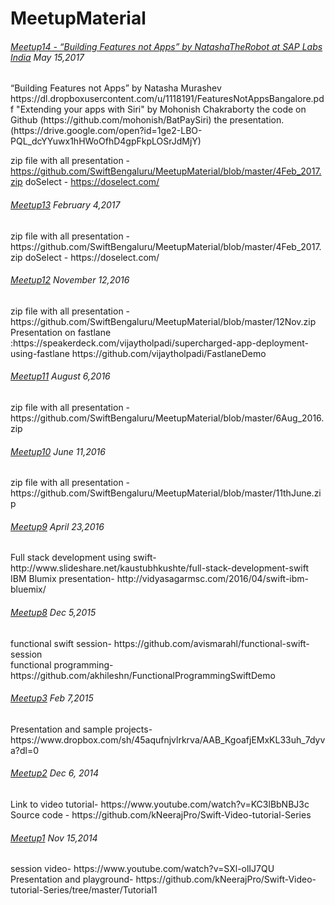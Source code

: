 # MeetupMaterial
<H6><a href="https://www.meetup.com/SwiftBengaluru/events/238760191/">Meetup14 - “Building Features not Apps” by NatashaTheRobot at SAP Labs India</a> May 15,2017</H6>
“Building Features not Apps” by Natasha Murashev https://dl.dropboxusercontent.com/u/1118191/FeaturesNotAppsBangalore.pdf
"Extending your apps with Siri" by Mohonish Chakraborty
 the code on Github (https://github.com/mohonish/BatPaySiri)
 the presentation. (https://drive.google.com/open?id=1ge2-LBO-PQL_dcYYuwx1hHWoOfhD4gpFkpLOSrJdMjY)


zip file with all presentation - https://github.com/SwiftBengaluru/MeetupMaterial/blob/master/4Feb_2017.zip
doSelect - https://doselect.com/

<H6><a href="https://www.meetup.com/SwiftBengaluru/events/236984579/">Meetup13</a> February 4,2017</H6>
zip file with all presentation - https://github.com/SwiftBengaluru/MeetupMaterial/blob/master/4Feb_2017.zip
doSelect - https://doselect.com/

<H6><a href="https://www.meetup.com/SwiftBengaluru/events/234858536/">Meetup12</a> November 12,2016</H6>
zip file with all presentation - https://github.com/SwiftBengaluru/MeetupMaterial/blob/master/12Nov.zip
Presentation on fastlane :https://speakerdeck.com/vijaytholpadi/supercharged-app-deployment-using-fastlane
 https://github.com/vijaytholpadi/FastlaneDemo

<H6><a href="https://www.meetup.com/SwiftBengaluru/events/232468344/">Meetup11</a> August 6,2016</H6>
zip file with all presentation - https://github.com/SwiftBengaluru/MeetupMaterial/blob/master/6Aug_2016.zip

<H6><a href="http://www.meetup.com/SwiftBengaluru/events/231004273/">Meetup10</a> June 11,2016</H6>
zip file with all presentation - https://github.com/SwiftBengaluru/MeetupMaterial/blob/master/11thJune.zip

<H6><a href="http://www.meetup.com/SwiftBengaluru/events/229963536/">Meetup9</a> April 23,2016</H6>
Full stack development using swift- http://www.slideshare.net/kaustubhkushte/full-stack-development-swift <Br/>
IBM Blumix presentation- http://vidyasagarmsc.com/2016/04/swift-ibm-bluemix/

<H6><a href="http://www.meetup.com/SwiftBengaluru/events/226646911/">Meetup8</a> Dec 5,2015</H6>
functional swift session- https://github.com/avismarahl/functional-swift-session  <Br/>
functional programming- https://github.com/akhileshn/FunctionalProgrammingSwiftDemo  

<H6><a href="http://www.meetup.com/SwiftBengaluru/events/219955301/">Meetup3</a> Feb 7,2015</H6>
Presentation and sample projects- https://www.dropbox.com/sh/45aqufnjvlrkrva/AAB_KgoafjEMxKL33uh_7dyva?dl=0

<H6><a href="http://www.meetup.com/SwiftBengaluru/events/219043776/">Meetup2</a> Dec 6, 2014</H6>
Link to video tutorial- https://www.youtube.com/watch?v=KC3lBbNBJ3c <Br/>
Source code - https://github.com/kNeerajPro/Swift-Video-tutorial-Series

<H6><a href="http://www.meetup.com/SwiftBengaluru/events/216461272/">Meetup1</a> Nov 15,2014</H6>
session video- https://www.youtube.com/watch?v=SXl-olIJ7QU <Br/>
Presentation and playground- https://github.com/kNeerajPro/Swift-Video-tutorial-Series/tree/master/Tutorial1





